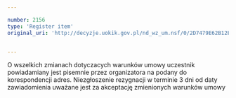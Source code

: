 ```yaml
---

number: 2156
type: 'Register item'
original_uri: 'http://decyzje.uokik.gov.pl/nd_wz_um.nsf/0/2D7479E62B12EE21C125782D003E5856?OpenDocument'


---
```


O wszelkich zmianach dotyczacych warunków umowy uczestnik powiadamiany jest pisemnie przez organizatora na podany do korespondencji adres. Niezgłoszenie rezygnacji w terminie 3 dni od daty zawiadomienia uważane jest za akceptację zmienionych warunków umowy

